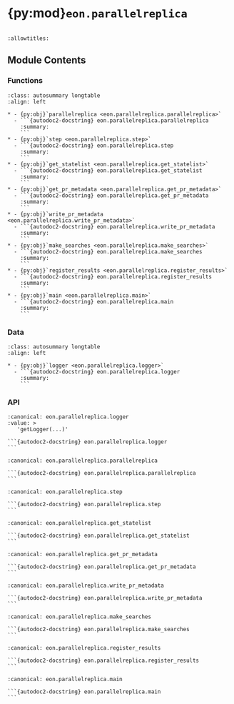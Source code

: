 # {py:mod}`eon.parallelreplica`

```{py:module} eon.parallelreplica
```

```{autodoc2-docstring} eon.parallelreplica
:allowtitles:
```

## Module Contents

### Functions

````{list-table}
:class: autosummary longtable
:align: left

* - {py:obj}`parallelreplica <eon.parallelreplica.parallelreplica>`
  - ```{autodoc2-docstring} eon.parallelreplica.parallelreplica
    :summary:
    ```
* - {py:obj}`step <eon.parallelreplica.step>`
  - ```{autodoc2-docstring} eon.parallelreplica.step
    :summary:
    ```
* - {py:obj}`get_statelist <eon.parallelreplica.get_statelist>`
  - ```{autodoc2-docstring} eon.parallelreplica.get_statelist
    :summary:
    ```
* - {py:obj}`get_pr_metadata <eon.parallelreplica.get_pr_metadata>`
  - ```{autodoc2-docstring} eon.parallelreplica.get_pr_metadata
    :summary:
    ```
* - {py:obj}`write_pr_metadata <eon.parallelreplica.write_pr_metadata>`
  - ```{autodoc2-docstring} eon.parallelreplica.write_pr_metadata
    :summary:
    ```
* - {py:obj}`make_searches <eon.parallelreplica.make_searches>`
  - ```{autodoc2-docstring} eon.parallelreplica.make_searches
    :summary:
    ```
* - {py:obj}`register_results <eon.parallelreplica.register_results>`
  - ```{autodoc2-docstring} eon.parallelreplica.register_results
    :summary:
    ```
* - {py:obj}`main <eon.parallelreplica.main>`
  - ```{autodoc2-docstring} eon.parallelreplica.main
    :summary:
    ```
````

### Data

````{list-table}
:class: autosummary longtable
:align: left

* - {py:obj}`logger <eon.parallelreplica.logger>`
  - ```{autodoc2-docstring} eon.parallelreplica.logger
    :summary:
    ```
````

### API

````{py:data} logger
:canonical: eon.parallelreplica.logger
:value: >
   'getLogger(...)'

```{autodoc2-docstring} eon.parallelreplica.logger
```

````

````{py:function} parallelreplica()
:canonical: eon.parallelreplica.parallelreplica

```{autodoc2-docstring} eon.parallelreplica.parallelreplica
```
````

````{py:function} step(current_time, current_state, states, transition)
:canonical: eon.parallelreplica.step

```{autodoc2-docstring} eon.parallelreplica.step
```
````

````{py:function} get_statelist()
:canonical: eon.parallelreplica.get_statelist

```{autodoc2-docstring} eon.parallelreplica.get_statelist
```
````

````{py:function} get_pr_metadata()
:canonical: eon.parallelreplica.get_pr_metadata

```{autodoc2-docstring} eon.parallelreplica.get_pr_metadata
```
````

````{py:function} write_pr_metadata(parser, current_state_num, time, wuid)
:canonical: eon.parallelreplica.write_pr_metadata

```{autodoc2-docstring} eon.parallelreplica.write_pr_metadata
```
````

````{py:function} make_searches(comm, current_state, wuid)
:canonical: eon.parallelreplica.make_searches

```{autodoc2-docstring} eon.parallelreplica.make_searches
```
````

````{py:function} register_results(comm, current_state, states)
:canonical: eon.parallelreplica.register_results

```{autodoc2-docstring} eon.parallelreplica.register_results
```
````

````{py:function} main()
:canonical: eon.parallelreplica.main

```{autodoc2-docstring} eon.parallelreplica.main
```
````
